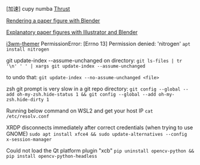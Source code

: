 [加速] cupy numba [Thrust](https://docs.nvidia.com/cuda/thrust/index.html)

[Rendering a paper figure with Blender](https://research.siggraph.org/blog/guides/rendering-a-paper-figure-with-blender/)

[Explanatory paper figures with Illustrator and Blender](https://research.siggraph.org/blog/guides/explanatory-paper-figures-with-illustrator-and-blender/)

[i3wm-themer](https://github.com/stav121/i3wm-themer) 
PermissionError: [Errno 13] Permission denied: 'nitrogen'
`apt install nitrogen`


git update-index --assume-unchanged on directory:
 `git ls-files | tr '\n' ' ' | xargs git update-index --assume-unchanged`

 to undo that:
 `git update-index --no-assume-unchanged <file>`


zsh git prompt is very slow in a git repo directory:
`git config --global --add oh-my-zsh.hide-status 1 && git config --global --add oh-my-zsh.hide-dirty 1`

Running below command on WSL2 and get your host IP
`cat /etc/resolv.conf`

XRDP disconnects immediately after correct credentials (when trying to use GNOME)
`sudo apt install xfce4 && sudo update-alternatives --config x-session-manager`

Could not load the Qt platform plugin "xcb"
`pip uninstall opencv-python && pip install opencv-python-headless`